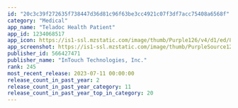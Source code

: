 ```yaml
---
id: "20c3c39f272635f738447d36d81c96f63be3cc4921c07f3df7acc75408a6568f"
category: "Medical"
app_name: "Teladoc Health Patient"
app_id: 1234068517
app_icon: https://is1-ssl.mzstatic.com/image/thumb/Purple126/v4/d1/ed/81/d1ed81ee-556b-c63a-45dc-488a8ba5a4d1/AppIcon-1x_U007emarketing-0-10-0-85-220.png/1024x1024bb.png
app_screenshot: https://is1-ssl.mzstatic.com/image/thumb/PurpleSource124/v4/42/c1/8c/42c18c6e-fc2d-99a3-5c7d-7d95dfc99982/063678f7-9e2b-4cc8-81e1-f85a264b9793_1242x2688_CheckIn_iphone6.5_portrait.png/1242x2688bb.png
publisher_id: 566427471
publisher_name: "InTouch Technologies, Inc."
rank: 245
most_recent_release: 2023-07-11 00:00:00
release_count_in_past_year: 2
release_count_in_past_year_category: 11
release_count_in_past_year_top_in_category: 20
---
```

